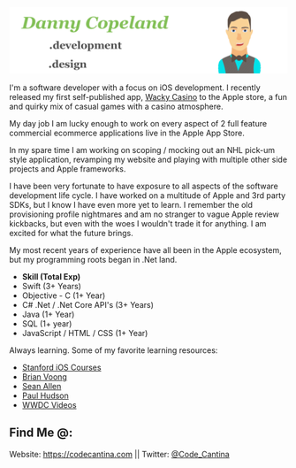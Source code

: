 
![minime](githubbanner2.png)

I'm a software developer with a focus on iOS development. I recently released my first self-published app, [Wacky Casino](https://apps.apple.com/us/app/wacky-casino/id1556778552) to the Apple store, a fun and quirky mix of casual games with a casino atmosphere.

My day job I am lucky enough to work on every aspect of 2 full feature commercial ecommerce applications live in the Apple App Store.

In my spare time I am working on scoping / mocking out an NHL pick-um style application, revamping my website and playing with multiple other side projects and Apple frameworks. 

I have been very fortunate to have exposure to all aspects of the software development life cycle. I have worked on a multitude of Apple and 3rd party SDKs, but I know I have even more yet to learn. I remember the old provisioning profile nightmares and am no stranger to vague Apple review kickbacks, but even with the woes I wouldn't trade it for anything. I am excited for what the future brings. 

My most recent years of experience have all been in the Apple ecosystem, but my programming roots began in .Net land.

* **Skill (Total Exp)**
* Swift (3+ Years)
* Objective - C (1+ Year)
* C# .Net / .Net Core API's (3+ Years)
* Java (1+ Year)
* SQL (1+ year)
* JavaScript / HTML / CSS (1+ Year)

Always learning. Some of my favorite learning resources:
* [Stanford iOS Courses](https://www.youtube.com/playlist?list=PLpGHT1n4-mAsxuRxVPv7kj4-dQYoC3VVu)
* [Brian Voong](https://www.youtube.com/c/LetsBuildThatApp)
* [Sean Allen](https://www.youtube.com/c/SeanAllen) 
* [Paul Hudson](https://www.youtube.com/c/PaulHudson)
* [WWDC Videos](https://developer.apple.com/videos/)

## Find Me @:
Website: https://codecantina.com || Twitter: [@Code_Cantina](https://twitter.com/Code_Cantina)




